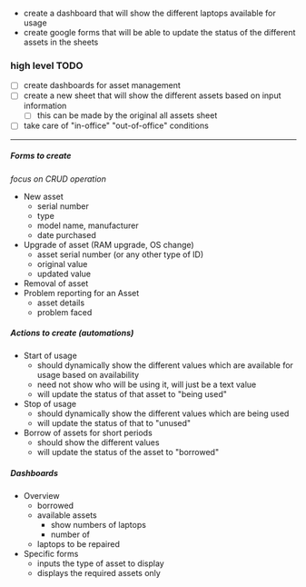 - create a dashboard that will show the different laptops available for usage
- create google forms that will be able to update the status of the different assets in the sheets

### high level TODO
- [ ] create dashboards for asset management
- [ ] create a new sheet that will show the different assets based on input information
	- [ ] this can be made by the original all assets sheet
- [ ] take care of "in-office" "out-of-office" conditions
---
##### Forms to create
*focus on CRUD operation*
- New asset
	- serial number
	- type
	- model name, manufacturer
	- date purchased
- Upgrade of asset (RAM upgrade, OS change)
	- asset serial number (or any other type of ID)
	- original value
	- updated value
- Removal of asset
- Problem reporting for an Asset
	- asset details
	- problem faced

##### Actions to create (automations)
- Start of usage
	- should dynamically show the different values which are available for usage based on availability
	- need not show who will be using it, will just be a text value
	- will update the status of that asset to "being used"
- Stop of usage
	- should dynamically show the different values which are being used
	- will update the status of that to "unused"
- Borrow of assets for short periods
	- should show the different values
	- will update the status of the asset to "borrowed"

##### Dashboards
- Overview
	- borrowed
	- available assets
		- show numbers of laptops
		- number of 
	- laptops to be repaired
- Specific forms
	- inputs the type of asset to display
	- displays the required assets only
